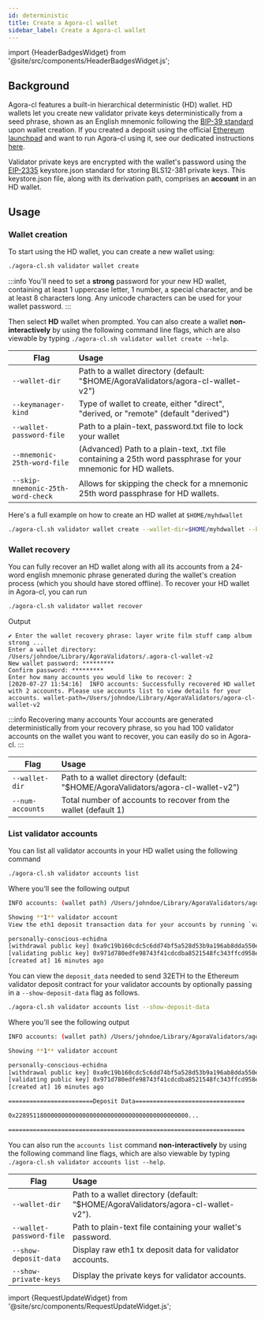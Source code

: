 ```yaml
---
id: deterministic
title: Create a Agora-cl wallet
sidebar_label: Create a Agora-cl wallet
---
```


import {HeaderBadgesWidget} from '@site/src/components/HeaderBadgesWidget.js';

<HeaderBadgesWidget />

## Background

Agora-cl features a built-in hierarchical deterministic (HD) wallet. HD wallets let you create new validator private keys deterministically from a seed phrase, shown as an English mnemonic following the [BIP-39 standard](https://en.bitcoin.it/wiki/Seed_phrase) upon wallet creation. If you created a deposit using the official [Ethereum launchpad](https://agora-staking.bosagora.org/) and want to run Agora-cl using it, see our dedicated instructions [here](/docs/install/install-with-script).

Validator private keys are encrypted with the wallet's password using the [EIP-2335](https://eips.ethereum.org/EIPS/eip-2335) keystore.json standard for storing BLS12-381 private keys. This keystore.json file, along with its derivation path, comprises an **account** in an HD wallet.

## Usage

### Wallet creation

To start using the HD wallet, you can create a new wallet using:

```bash
./agora-cl.sh validator wallet create
```

:::info
You'll need to set a **strong** password for your new HD wallet, containing at least 1 uppercase letter, 1 number, a special character, and be at least 8 characters long. Any unicode characters can be used for your wallet password.
:::

Then select **HD** wallet when prompted. You can also create a wallet **non-interactively** by using the following command line flags, which are also viewable by typing `./agora-cl.sh validator wallet create --help`.


| Flag          | Usage         |
| ------------- |:-------------|
| `--wallet-dir` | Path to a wallet directory (default: "$HOME/AgoraValidators/agora-cl-wallet-v2")
| `--keymanager-kind`     | Type of wallet to create, either "direct", "derived, or "remote" (default "derived")
| `--wallet-password-file` | Path to a plain-text, password.txt file to lock your wallet
|`--mnemonic-25th-word-file`| (Advanced) Path to a plain-text, .txt file containing a 25th word passphrase for your mnemonic for HD wallets.
|`--skip-mnemonic-25th-word-check` | Allows for skipping the check for a mnemonic 25th word passphrase for HD wallets.

Here's a full example on how to create an HD wallet at `$HOME/myhdwallet`

```bash
./agora-cl.sh validator wallet create --wallet-dir=$HOME/myhdwallet --keymanager-kind=derived --wallet-password-file=password.txt
```

### Wallet recovery

You can fully recover an HD wallet along with all its accounts from a 24-word english mnemonic phrase generated during the wallet's creation process (which you should have stored offline). To recover your HD wallet in Agora-cl, you can run

```bash
./agora-cl.sh validator wallet recover
```

Output

```text
✔ Enter the wallet recovery phrase: layer write film stuff camp album strong ...
Enter a wallet directory: /Users/johndoe/Library/AgoraValidators/.agora-cl-wallet-v2
New wallet password: *********
Confirm password: *********
Enter how many accounts you would like to recover: 2
[2020-07-27 11:54:16]  INFO accounts: Successfully recovered HD wallet with 2 accounts. Please use accounts list to view details for your accounts. wallet-path=/Users/johndoe/Library/AgoraValidators/agora-cl-wallet-v2
```

:::info Recovering many accounts
Your accounts are generated deterministically from your recovery phrase, so you had 100 validator accounts on the wallet you want to recover, you can easily do so in Agora-cl.
:::

| Flag          | Usage         |
| ------------- |:-------------|
| `--wallet-dir` | Path to a wallet directory (default: "$HOME/AgoraValidators/agora-cl-wallet-v2")
| `--num-accounts` | Total number of accounts to recover from the wallet (default 1)

### List validator accounts

You can list all validator accounts in your HD wallet using the following command

```bash
./agora-cl.sh validator accounts list
```

Where you'll see the following output

```bash
INFO accounts: (wallet path) /Users/johndoe/Library/AgoraValidators/agora-cl-wallet-v2

Showing **1** validator account
View the eth1 deposit transaction data for your accounts by running `validator accounts list --show-deposit-data

personally-conscious-echidna
[withdrawal public key] 0xa9c19b160cdc5c6dd74bf5a528d53b9a196ab8dda550e7e5858d84bf356952a310b826e269b9b462293f1c2812263161
[validating public key] 0x971d780edfe98743f41cdcdba8521548fc343ffcd958e90968c4f1cc5a2e9b6ea11a984397c34c6cc13e9d4e8d14ce1e
[created at] 16 minutes ago
```

You can view the `deposit_data` needed to send 32ETH to the Ethereum validator deposit contract for your validator accounts by optionally passing in a `--show-deposit-data` flag as follows.

```bash
./agora-cl.sh validator accounts list --show-deposit-data
```

Where you'll see the following output

```bash
INFO accounts: (wallet path) /Users/johndoe/Library/AgoraValidators/agora-cl-wallet-v2

Showing **1** validator account

personally-conscious-echidna
[withdrawal public key] 0xa9c19b160cdc5c6dd74bf5a528d53b9a196ab8dda550e7e5858d84bf356952a310b826e269b9b462293f1c2812263161
[validating public key] 0x971d780edfe98743f41cdcdba8521548fc343ffcd958e90968c4f1cc5a2e9b6ea11a984397c34c6cc13e9d4e8d14ce1e
[created at] 16 minutes ago

========================Deposit Data===============================

0x2289511800000000000000000000000000000000000000000...

===================================================================
```

You can also run the `accounts list` command **non-interactively** by using the following command line flags, which are also viewable by typing `./agora-cl.sh validator accounts list --help`.

| Flag          | Usage         |
| ------------- |:-------------|
| `--wallet-dir` | Path to a wallet directory (default: "$HOME/AgoraValidators/agora-cl-wallet-v2").
| `--wallet-password-file` | Path to plain-text file containing your wallet's password.
| `--show-deposit-data` | Display raw eth1 tx deposit data for validator accounts.
| `--show-private-keys` | Display the private keys for validator accounts.


import {RequestUpdateWidget} from '@site/src/components/RequestUpdateWidget.js';

<RequestUpdateWidget />

